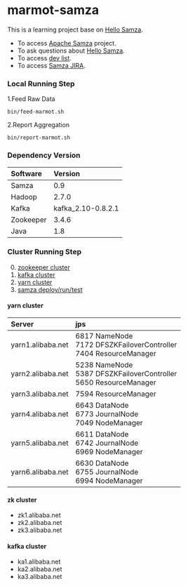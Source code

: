 marmot-samza
===========

This is a learning project base on [Hello Samza](http://samza.apache.org/startup/hello-samza/0.8/).

- To access [Apache Samza](http://samza.apache.org) project.
- To ask questions about [Hello Samza](http://samza.apache.org/startup/hello-samza/0.8/).
- To access [dev list](http://samza.apache.org/community/mailing-lists.html).
- To access [Samza JIRA](https://issues.apache.org/jira/browse/SAMZA).

### Local Running Step

1.Feed Raw Data

```
bin/feed-marmot.sh
```

2.Report Aggregation

```
bin/report-marmot.sh
```

### Dependency Version

|Software|Version|
|:--|:--|
|Samza|0.9|
|Hadoop|2.7.0|
|Kafka|kafka_2.10-0.8.2.1|
|Zookeeper|3.4.6|
|Java|1.8|

### Cluster Running Step
0. [zookeeper cluster](doc/1.zk.md)
0. [kafka cluster](2.kafka.md)
0. [yarn cluster](3.yarn.md)
0. [samza deploy/run/test](4.samza.md)

#### yarn cluster
|Server|jps|
|:--|:--|
|yarn1.alibaba.net|6817 NameNode<br/>7172 DFSZKFailoverController<br/>7404 ResourceManager|
|yarn2.alibaba.net|5238 NameNode<br/>5387 DFSZKFailoverController<br/>5650 ResourceManager|
|yarn3.alibaba.net|7594 ResourceManager|
|yarn4.alibaba.net|6643 DataNode<br/>6773 JournalNode<br/>7049 NodeManager|
|yarn5.alibaba.net|6611 DataNode<br/>6742 JournalNode<br/>6969 NodeManager|
|yarn6.alibaba.net|6630 DataNode<br/>6755 JournalNode<br/>6994 NodeManager|

#### zk cluster
- zk1.alibaba.net
- zk2.alibaba.net
- zk3.alibaba.net

#### kafka cluster
- ka1.alibaba.net
- ka2.alibaba.net
- ka3.alibaba.net

